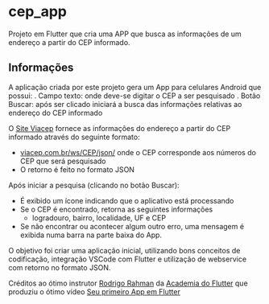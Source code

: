 # cep_app

Projeto em Flutter que cria uma APP que busca as informações de um endereço a partir do CEP informado.

## Informações

A aplicação criada por este projeto gera um App para celulares Android que possui:
. Campo texto: onde deve-se digitar o CEP a ser pesquisado
. Botão Buscar: após ser clicado iniciará a busca das informações relativas ao endereço do CEP informado

O [Site Viacep](https://viacep.com.br) fornece as informações do endereço a partir do CEP informado através do seguinte formato:
- [viacep.com.br/ws/CEP/json/](https://viacep.com.br/ws/01001000/json/') onde o CEP corresponde aos números do CEP que será pesquisado
- O retorno é feito no formato JSON

Após iniciar a pesquisa (clicando no botão Buscar):
- É exibido um ícone indicando que o aplicativo está processando
- Se o CEP é encontrado, retorna as seguintes informações
  * logradouro, bairro, localidade, UF e CEP
- Se não encontrar ou acontecer algum outro erro, uma mensagem é exibida numa barra na parte baixa do App.

O objetivo foi criar uma aplicação inicial, utilizando bons conceitos de codificação, integração VSCode com Flutter e utilização de webservice com retorno no formato JSON.

Créditos ao ótimo instrutor [Rodrigo Rahman](https://www.youtube.com/@rodrigorahman) da [Academia do Flutter](https://academiadoflutter.com.br/) que produziu o ótimo vídeo [Seu primeiro App em Flutter](https://www.youtube.com/watch?v=Zqz_76JYPSc)
